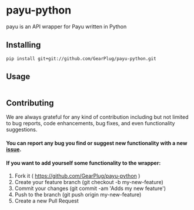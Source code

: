 # payu-python

payu is an API wrapper for Payu written in Python

## Installing
```
pip install git+git://github.com/GearPlug/payu-python.git
```

## Usage
```
```

## Contributing
We are always grateful for any kind of contribution including but not limited to bug reports, code enhancements, bug fixes, and even functionality suggestions.

#### You can report any bug you find or suggest new functionality with a new [issue](https://github.com/GearPlug/payu-python/issues).

#### If you want to add yourself some functionality to the wrapper:
1. Fork it ( https://github.com/GearPlug/payu-python )
2. Create your feature branch (git checkout -b my-new-feature)
3. Commit your changes (git commit -am 'Adds my new feature')
4. Push to the branch (git push origin my-new-feature)
5. Create a new Pull Request
